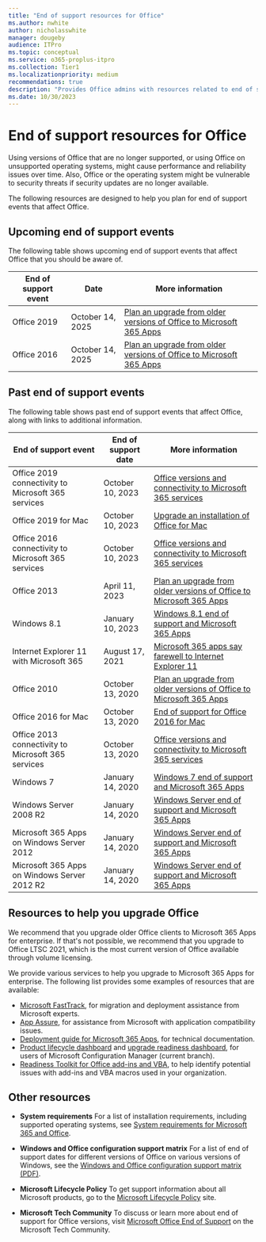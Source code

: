 ```yaml
---
title: "End of support resources for Office"
ms.author: nwhite
author: nicholasswhite
manager: dougeby
audience: ITPro
ms.topic: conceptual
ms.service: o365-proplus-itpro
ms.collection: Tier1
ms.localizationpriority: medium
recommendations: true
description: "Provides Office admins with resources related to end of support for Office."
ms.date: 10/30/2023
---
```


# End of support resources for Office

Using versions of Office that are no longer supported, or using Office on unsupported operating systems, might cause performance and reliability issues over time. Also, Office or the operating system might be vulnerable to security threats if security updates are no longer available.

The following resources are designed to help you plan for end of support events that affect Office.

## Upcoming end of support events

The following table shows upcoming end of support events that affect Office that you should be aware of.

|End of support event  |Date |More information|
|---------|---------|---------|
|Office 2019|October 14, 2025 |[Plan an upgrade from older versions of Office to Microsoft 365 Apps](plan-upgrade-older-versions-office.md)|
|Office 2016|October 14, 2025 |[Plan an upgrade from older versions of Office to Microsoft 365 Apps](plan-upgrade-older-versions-office.md)|

## Past end of support events

The following table shows past end of support events that affect Office, along with links to additional information.

|End of support event   |End of support date |More information|
|---------|---------|---------|
|Office 2019 connectivity to Microsoft 365 services|October 10, 2023|[Office versions and connectivity to Microsoft 365 services](microsoft-365-services-connectivity.md)|
|Office 2019 for Mac|October 10, 2023|[Upgrade an installation of Office for Mac](../mac/deployment-options-for-office-for-mac.md#upgrade-an-installation-of-office-for-mac)|
|Office 2016 connectivity to Microsoft 365 services|October 10, 2023|[Office versions and connectivity to Microsoft 365 services](microsoft-365-services-connectivity.md)|
|Office 2013|April 11, 2023|[Plan an upgrade from older versions of Office to Microsoft 365 Apps](plan-upgrade-older-versions-office.md)|
|Windows 8.1|January 10, 2023|[Windows 8.1 end of support and Microsoft 365 Apps](windows-81-support.md)|
|Internet Explorer 11 with Microsoft 365|August 17, 2021|[Microsoft 365 apps say farewell to Internet Explorer 11](https://techcommunity.microsoft.com/t5/microsoft-365-blog/microsoft-365-apps-say-farewell-to-internet-explorer-11-and/ba-p/1591666)|
|Office 2010 | October 13, 2020 |[Plan an upgrade from older versions of Office to Microsoft 365 Apps](plan-upgrade-older-versions-office.md) |
|Office 2016 for Mac | October 13, 2020 | [End of support for Office 2016 for Mac](https://support.microsoft.com/office/e944a907-bbc8-4be5-918d-a514068d0056) |
|Office 2013 connectivity to Microsoft 365 services|October 13, 2020|[Office versions and connectivity to Microsoft 365 services](microsoft-365-services-connectivity.md)|
|Windows 7|January 14, 2020|[Windows 7 end of support and Microsoft 365 Apps](windows-7-support.md)|
|Windows Server 2008 R2| January 14, 2020|[Windows Server end of support and Microsoft 365 Apps](windows-server-support.md) |
|Microsoft 365 Apps on Windows Server 2012| January 14, 2020|[Windows Server end of support and Microsoft 365 Apps](windows-server-support.md) |
|Microsoft 365 Apps on Windows Server 2012 R2| January 14, 2020|[Windows Server end of support and Microsoft 365 Apps](windows-server-support.md) |

## Resources to help you upgrade Office

We recommend that you upgrade older Office clients to Microsoft 365 Apps for enterprise. If that's not possible, we recommend that you upgrade to Office LTSC 2021, which is the most current version of Office available through volume licensing.

We provide various services to help you upgrade to Microsoft 365 Apps for enterprise. The following list provides some examples of resources that are available:

- [Microsoft FastTrack](https://www.microsoft.com/fasttrack), for migration and deployment assistance from Microsoft experts.
- [App Assure](https://www.microsoft.com/fasttrack/microsoft-365/app-assure), for assistance from Microsoft with application compatibility issues.
- [Deployment guide for Microsoft 365 Apps](../deployment-guide-microsoft-365-apps.md), for technical documentation.
- [Product lifecycle dashboard](/mem/configmgr/core/clients/manage/asset-intelligence/product-lifecycle-dashboard) and [upgrade readiness dashboard](/mem/configmgr/sum/deploy-use/office-365-dashboard#bkmk_o365_readiness), for users of Microsoft Configuration Manager (current branch).
- [Readiness Toolkit for Office add-ins and VBA](../readiness-toolkit-application-compatibility-microsoft-365-apps.md), to help identify potential issues with add-ins and VBA macros used in your organization.

## Other resources

- **System requirements** For a list of installation requirements, including supported operating systems, see [System requirements for Microsoft 365 and Office](https://www.microsoft.com/microsoft-365/microsoft-365-and-office-resources).

- **Windows and Office configuration support matrix** For a list of end of support dates for different versions of Office on various versions of Windows, see the [Windows and Office configuration support matrix (PDF)](https://query.prod.cms.rt.microsoft.com/cms/api/am/binary/RE2OqRI).

- **Microsoft Lifecycle Policy** To get support information about all Microsoft products, go to the [Microsoft Lifecycle Policy](/lifecycle/) site.

- **Microsoft Tech Community** To discuss or learn more about end of support for Office versions, visit [Microsoft Office End of Support](https://techcommunity.microsoft.com/t5/microsoft-office-end-of-support/ct-p/OfficeEOS) on the Microsoft Tech Community.